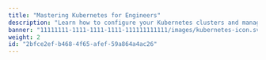 ```yaml
---
title: "Mastering Kubernetes for Engineers"
description: "Learn how to configure your Kubernetes clusters and manage the lifecycle of your workloads"
banner: "11111111-1111-1111-1111-111111111111/images/kubernetes-icon.svg"
weight: 2
id: "2bfce2ef-b468-4f65-afef-59a864a4ac26"
---
```


<!--
  This file is only used to render the courses list within a learning path.
  Check the Learn-Layer5 folder under src/sections/, src/templates for more understanding of how the data is used
-->
